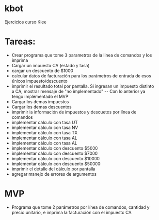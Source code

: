 # kbot
Ejercicios curso Klee


# Tareas:
- Crear programa que tome 3 parametros de la linea de comandos y los imprima
- Cargar un impuesto CA (estado y tasa)
- cargar un descuento de $1000
- calcular datos de facturación para los parámetros de entrada de esos únicos impuesto/descuento
- imprimir el resultado total por pantalla. Si ingresan un impuesto distinto a CA, mostrar mensaje de "no implementado"
-- Con lo anterior ya tengo implementado el MVP
- Cargar los demas impuestos 
- Cargar los demas descuentos
- imprimir la información de impuestos y descuetos por línea de comandos
- implementar cálculo con tasa UT
- implementar cálculo con tasa NV
- implementar cálculo con tasa TX
- implementar cálculo con tasa AL
- implementar cálculo con tasa AL
- implementar cálculo con descuento $5000
- implementar cálculo con descuento $7000
- implementar cálculo con descuento $10000
- implementar cálculo con descuento $50000
- imprimir el detalle del cálculo por pantalla
- agregar manejo de errores de argumentos

# MVP 
- Programa que tome 2 parámetros por línea de comandos, cantidad y precio unitario, e imprima la facturación con el impuesto CA
